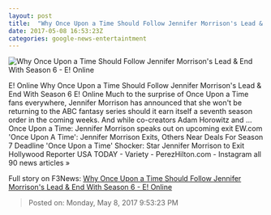 ```yaml
---
layout: post
title:  "Why Once Upon a Time Should Follow Jennifer Morrison's Lead & End With Season 6 - E! Online"
date: 2017-05-08 16:53:23Z
categories: google-news-entertaintment
---
```


![Why Once Upon a Time Should Follow Jennifer Morrison's Lead & End With Season 6 - E! Online](http://akns-images.eonline.com/eol_images/Entire_Site/2016822/rs_600x600-160922202029-222.jpg?downsize=450:*&crop=450:350;left,top)

E! Online Why Once Upon a Time Should Follow Jennifer Morrison's Lead & End With Season 6 E! Online Much to the surprise of Once Upon a Time fans everywhere, Jennifer Morrison has announced that she won't be returning to the ABC fantasy series should it earn itself a seventh season order in the coming weeks. And while co-creators Adam Horowitz and ... Once Upon a Time: Jennifer Morrison speaks out on upcoming exit EW.com 'Once Upon A Time': Jennifer Morrison Exits, Others Near Deals For Season 7 Deadline 'Once Upon a Time' Shocker: Star Jennifer Morrison to Exit Hollywood Reporter USA TODAY - Variety - PerezHilton.com - Instagram all 90 news articles »


Full story on F3News: [Why Once Upon a Time Should Follow Jennifer Morrison's Lead & End With Season 6 - E! Online](http://www.f3nws.com/n/xbtUTJ)

> Posted on: Monday, May 8, 2017 9:53:23 PM
